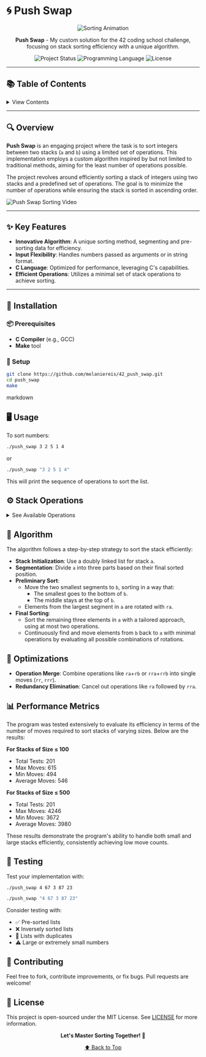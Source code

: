 # 🌀 Push Swap

<div align="center">
  
![Sorting Animation](https://c.tenor.com/jhDKfwDdMfwAAAAd/tenor.gif)

**Push Swap** - My custom solution for the 42 coding school challenge, focusing on stack sorting efficiency with a unique algorithm.

![Project Status](https://img.shields.io/badge/Project-PushSwap-blue?style=for-the-badge&logo=42)
![Programming Language](https://img.shields.io/badge/Language-C-orange?style=for-the-badge&logo=c)
![License](https://img.shields.io/badge/License-MIT-green?style=for-the-badge)

</div>

---

## 📚 Table of Contents

<details>
<summary>View Contents</summary>

- [Overview](#overview)
- [Key Features](#key-features)
- [Installation](#installation)
- [Usage](#usage)
- [Stack Operations](#stack-operations)
- [Algorithm](#algorithm)
- [Optimizations](#optimizations)
- [Performance Metrics](#performance-metrics)
- [Testing](#testing)
- [Contributing](#contributing)
- [License](#license)

</details>

---

## 🔍 Overview

**Push Swap** is an engaging project where the task is to sort integers between two stacks (`a` and `b`) using a limited set of operations. This implementation employs a custom algorithm inspired by but not limited to traditional methods, aiming for the least number of operations possible.

The project revolves around efficiently sorting a stack of integers using two stacks and a predefined set of operations. The goal is to minimize the number of operations while ensuring the stack is sorted in ascending order.

![Push Swap Sorting Video]([https://github.com/melaniereis/42_push_swap/blob/main/push_swap_visualizer.gif])

---

## ✨ Key Features

- **Innovative Algorithm**: A unique sorting method, segmenting and pre-sorting data for efficiency.
- **Input Flexibility**: Handles numbers passed as arguments or in string format.
- **C Language**: Optimized for performance, leveraging C's capabilities.
- **Efficient Operations**: Utilizes a minimal set of stack operations to achieve sorting.

---

## 🚀 Installation

### 📦 Prerequisites

- **C Compiler** (e.g., GCC)
- **Make** tool

### 🔧 Setup

```bash
git clone https://github.com/melaniereis/42_push_swap.git
cd push_swap
make
```
markdown
## 🖥️ Usage

To sort numbers:

```bash
./push_swap 3 2 5 1 4
```
or

```bash
./push_swap "3 2 5 1 4"
```
This will print the sequence of operations to sort the list.
## ⚙️ Stack Operations

<details>
<summary>See Available Operations</summary>

| Operation | Functionality |
|-----------|---------------|
| `sa` | Swap the first 2 elements of stack `a`. |
| `sb` | Swap the first 2 elements of stack `b`. |
| `ss` | Perform `sa` and `sb` together. |
| `pa` | Push the top element from `b` to `a`. |
| `pb` | Push the top element from `a` to `b`. |
| `ra` | Rotate `a` up (first becomes last). |
| `rb` | Rotate `b` up (first becomes last). |
| `rr` | Rotate both `a` and `b` up. |
| `rra` | Reverse rotate `a` (last becomes first). |
| `rrb` | Reverse rotate `b` (last becomes first). |
| `rrr` | Reverse rotate both `a` and `b`. |

</details>

## 🧠 Algorithm

The algorithm follows a step-by-step strategy to sort the stack efficiently:

- **Stack Initialization**: Use a doubly linked list for stack `a`.
- **Segmentation**: Divide `a` into three parts based on their final sorted position.
- **Preliminary Sort**:
  - Move the two smallest segments to `b`, sorting in a way that:
    - The smallest goes to the bottom of `b`.
    - The middle stays at the top of `b`.
  - Elements from the largest segment in `a` are rotated with `ra`.
- **Final Sorting**:
  - Sort the remaining three elements in `a` with a tailored approach, using at most two operations.
  - Continuously find and move elements from `b` back to `a` with minimal operations by evaluating all possible combinations of rotations.

## 🔧 Optimizations

- **Operation Merge**: Combine operations like `ra`+`rb` or `rra`+`rrb` into single moves (`rr`, `rrr`).
- **Redundancy Elimination**: Cancel out operations like `ra` followed by `rra`.

## 📊 Performance Metrics

The program was tested extensively to evaluate its efficiency in terms of the number of moves required to sort stacks of varying sizes. Below are the results:

**For Stacks of Size ≤ 100**
- Total Tests: 201
- Max Moves: 615
- Min Moves: 494
- Average Moves: 546

**For Stacks of Size ≤ 500**
- Total Tests: 201
- Max Moves: 4246
- Min Moves: 3672
- Average Moves: 3980

These results demonstrate the program's ability to handle both small and large stacks efficiently, consistently achieving low move counts.

## 🧪 Testing

Test your implementation with:

```bash
./push_swap 4 67 3 87 23
```
```bash
./push_swap "4 67 3 87 23"
````
Consider testing with:

- ✅ Pre-sorted lists
- ❌ Inversely sorted lists
- 🔁 Lists with duplicates
- ⚠️ Large or extremely small numbers

## 🤝 Contributing

Feel free to fork, contribute improvements, or fix bugs. Pull requests are welcome!

## 📜 License

This project is open-sourced under the MIT License. See [LICENSE](LICENSE) for more information.

<div align="center">

**Let's Master Sorting Together! 🎉**

[⬆ Back to Top](#-push-swap)

</div>
